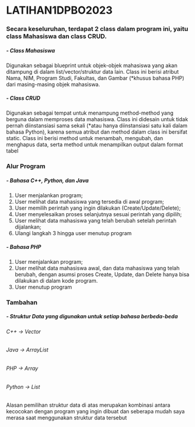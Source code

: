 # LATIHAN1DPBO2023

### Secara keseluruhan, terdapat 2 class dalam program ini, yaitu class Mahasiswa dan class CRUD.
##### - Class Mahasiswa
  Digunakan sebagai blueprint untuk objek-objek mahasiswa yang akan ditampung di dalam list/vector/struktur data lain. Class ini berisi atribut Nama, NIM, Program Studi, Fakultas, dan Gambar (*khusus bahasa PHP) dari masing-masing objek mahasiswa.
##### - Class CRUD
  Digunakan sebagai tempat untuk menampung method-method yang berguna dalam memproses data mahasiswa. Class ini didesain untuk tidak pernah diinstansiasi sama sekali (*atau hanya diinstansiasi satu kali dalam bahasa Python), karena semua atribut dan method dalam class ini bersifat static. Class ini berisi method untuk menambah, mengubah, dan menghapus data, serta method untuk menampilkan output dalam format tabel

### Alur Program
##### - Bahasa C++, Python, dan Java
  1. User menjalankan program;
  2. User melihat data mahasiswa yang tersedia di awal program;
  3. User memilih perintah yang ingin dilakukan (Create/Update/Delete);
  4. User menyelesaikan proses selanjutnya sesuai perintah yang dipilih;
  5. User melihat data mahasiswa yang telah berubah setelah perintah dijalankan;
  6. Ulangi langkah 3 hingga user menutup program
##### - Bahasa PHP
  1. User menjalankan program;
  2. User melihat data mahasiswa awal, dan data mahasiswa yang telah berubah, dengan asumsi proses Create, Update, dan Delete hanya bisa dilakukan di dalam kode program.
  3. User menutup program
  
### Tambahan
##### - Struktur Data yang digunakan untuk setiap bahasa berbeda-beda
  ###### C++    -> Vector
  ###### Java   -> ArrayList
  ###### PHP    -> Array
  ###### Python -> List
  Alasan pemilihan struktur data di atas merupakan kombinasi antara kecocokan dengan program yang ingin dibuat dan seberapa mudah saya merasa saat menggunakan struktur data tersebut
